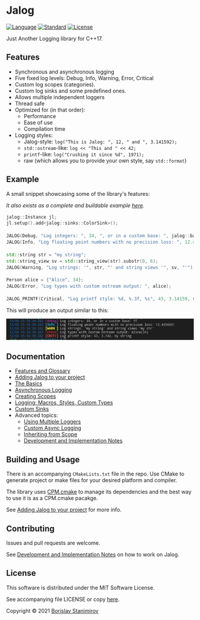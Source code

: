 # Jalog

[![Language](https://img.shields.io/badge/language-C++-blue.svg)](https://isocpp.org/) [![Standard](https://img.shields.io/badge/C%2B%2B-17-blue.svg)](https://en.wikipedia.org/wiki/C%2B%2B#Standardization) [![License](https://img.shields.io/badge/license-MIT-blue.svg)](https://opensource.org/licenses/MIT)

Just Another Logging library for C++17.

## Features

* Synchronous and asynchronous logging
* Five fixed log levels: Debug, Info, Warning, Error, Critical
* Custom log scopes (categories).
* Custom log sinks and some predefined ones.
* Allows multiple independent loggers
* Thread safe
* Optimized for (in that order):
    * Performance
    * Ease of use
    * Compilation time
* Logging styles:
    * Jalog-style: `log("This is Jalog: ", 12, " and ", 3.141592);`
    * `std::ostream`-like: `log << "This and " << 42;`
    * `printf`-like: `log("Crushing it since %d", 1971);`
    * raw (which allows you to provide your own style, say `std::format`)

## Example

A small snippet showcasing some of the library's features:

*It also exists as a complete and buildable example [here](example/e-BasicShowcase.cpp).*

```c++
jalog::Instance jl;
jl.setup().add<jalog::sinks::ColorSink>();

JALOG(Debug, "Log integers: ", 34, ", or in a custom base: ", jalog::base<16>(255));
JALOG(Info, "Log floating point numbers with no precision loss: ", 12.4356631);

std::string str = "my string";
std::string_view sv = std::string_view(str).substr(0, 6);
JALOG(Warning, "Log strings: '", str, "' and string views '", sv, "'");

Person alice = {"Alice", 34};
JALOG(Error, "Log types with custom ostream output: ", alice);

JALOG_PRINTF(Critical, "Log printf style: %d, %.3f, %s", 43, 3.14159, str.c_str());
```

This will produce an output similar to this:

![Screeshot](doc/showcase-screen.png)

## Documentation

* [Features and Glossary](doc/features.md)
* [Adding Jalog to your project](doc/how-to-add.md)
* [The Basics](doc/basics.md)
* [Asynchronous Logging](doc/async.md)
* [Creating Scopes](doc/creating-scopes.md)
* [Logging: Macros, Styles, Custom Types](doc/logging.md)
* [Custom Sinks](doc/custom-sinks.md)
* Advanced topics:
    * [Using Multiple Loggers](doc/multiple-loggers.md)
    * [Custom Async Logging](doc/custom-async.md)
    * [Inheriting from Scope](doc/inherit-scope.md)
    * [Development and Implementation Notes](doc/dev.md)

## Building and Usage

There is an accompanying `CMakeLists.txt` file in the repo. Use CMake to generate project or make files for your desired platform and compiler.

The library uses [CPM.cmake](https://github.com/cpm-cmake/CPM.cmake) to manage its dependencies and the best way to use it is as a CPM.cmake pacakge.

See [Adding Jalog to your project](doc/how-to-add.md) for more info.

## Contributing

Issues and pull requests are welcome.

See [Development and Implementation Notes](doc/dev.md) on how to work on Jalog.

## License

This software is distributed under the MIT Software License.

See accompanying file LICENSE or copy [here](https://opensource.org/licenses/MIT).

Copyright &copy; 2021 [Borislav Stanimirov](http://github.com/iboB)

